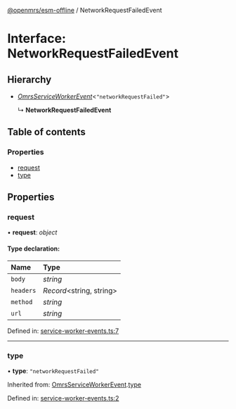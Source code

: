 [@openmrs/esm-offline](../API.md) / NetworkRequestFailedEvent

# Interface: NetworkRequestFailedEvent

## Hierarchy

* [*OmrsServiceWorkerEvent*](omrsserviceworkerevent.md)<``"networkRequestFailed"``\>

  ↳ **NetworkRequestFailedEvent**

## Table of contents

### Properties

- [request](networkrequestfailedevent.md#request)
- [type](networkrequestfailedevent.md#type)

## Properties

### request

• **request**: *object*

#### Type declaration:

| Name | Type |
| :------ | :------ |
| `body` | *string* |
| `headers` | *Record*<string, string\> |
| `method` | *string* |
| `url` | *string* |

Defined in: [service-worker-events.ts:7](https://github.com/openmrs/openmrs-esm-core/blob/master/packages/esm-offline/src/service-worker-events.ts#L7)

___

### type

• **type**: ``"networkRequestFailed"``

Inherited from: [OmrsServiceWorkerEvent](omrsserviceworkerevent.md).[type](omrsserviceworkerevent.md#type)

Defined in: [service-worker-events.ts:2](https://github.com/openmrs/openmrs-esm-core/blob/master/packages/esm-offline/src/service-worker-events.ts#L2)
